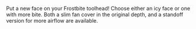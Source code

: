 Put a new face on your Frostbite toolhead!
Choose either an icy face or one with more bite. Both a slim fan cover in the original depth, and a standoff version for more airflow are available.
